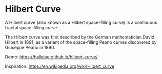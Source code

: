 # Hilbert Curve

A Hilbert curve (also known as a Hilbert space-filling curve) is a continuous fractal space-filling curve.

The Hilbert curve was first described by the German mathematician David Hilbert in 1891, as a variant of the space-filling Peano curves discovered by Giuseppe Peano in 1890.

Demo: https://hallojoe.github.io/hilbert-curve/

Inspiration: https://en.wikipedia.org/wiki/Hilbert_curve
